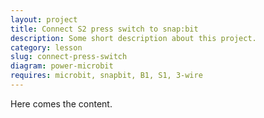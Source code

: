 ```yaml
---
layout: project
title: Connect S2 press switch to snap:bit
description: Some short description about this project.
category: lesson
slug: connect-press-switch
diagram: power-microbit
requires: microbit, snapbit, B1, S1, 3-wire
---
```


Here comes the content.